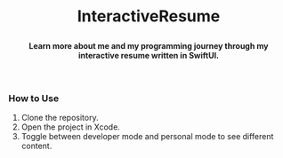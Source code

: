 # <p align="center"><b>InteractiveResume</b></p>

#### <p align="center">Learn more about me and my programming journey through my interactive resume written in SwiftUI.</p>

<br>

### **How to Use**
1. Clone the repository.
2. Open the project in Xcode.
3. Toggle between developer mode and personal mode to see different content.
